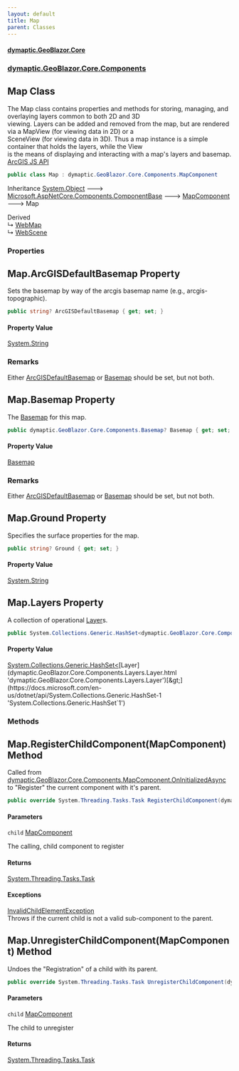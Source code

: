 ```yaml
---
layout: default
title: Map
parent: Classes
---
```

#### [dymaptic.GeoBlazor.Core](index.html 'index')
### [dymaptic.GeoBlazor.Core.Components](index.html#dymaptic.GeoBlazor.Core.Components 'dymaptic.GeoBlazor.Core.Components')

## Map Class

The Map class contains properties and methods for storing, managing, and overlaying layers common to both 2D and 3D  
viewing. Layers can be added and removed from the map, but are rendered via a MapView (for viewing data in 2D) or a  
SceneView (for viewing data in 3D). Thus a map instance is a simple container that holds the layers, while the View  
is the means of displaying and interacting with a map's layers and basemap.  
<a target="_blank" href="https://developers.arcgis.com/javascript/latest/api-reference/esri-Map.html">ArcGIS JS API</a>

```csharp
public class Map : dymaptic.GeoBlazor.Core.Components.MapComponent
```

Inheritance [System.Object](https://docs.microsoft.com/en-us/dotnet/api/System.Object 'System.Object') &#129106; [Microsoft.AspNetCore.Components.ComponentBase](https://docs.microsoft.com/en-us/dotnet/api/Microsoft.AspNetCore.Components.ComponentBase 'Microsoft.AspNetCore.Components.ComponentBase') &#129106; [MapComponent](dymaptic.GeoBlazor.Core.Components.MapComponent.html 'dymaptic.GeoBlazor.Core.Components.MapComponent') &#129106; Map

Derived  
&#8627; [WebMap](dymaptic.GeoBlazor.Core.Components.WebMap.html 'dymaptic.GeoBlazor.Core.Components.WebMap')  
&#8627; [WebScene](dymaptic.GeoBlazor.Core.Components.WebScene.html 'dymaptic.GeoBlazor.Core.Components.WebScene')
### Properties

<a name='dymaptic.GeoBlazor.Core.Components.Map.ArcGISDefaultBasemap'></a>

## Map.ArcGISDefaultBasemap Property

Sets the basemap by way of the arcgis basemap name (e.g., arcgis-topographic).

```csharp
public string? ArcGISDefaultBasemap { get; set; }
```

#### Property Value
[System.String](https://docs.microsoft.com/en-us/dotnet/api/System.String 'System.String')

### Remarks
Either [ArcGISDefaultBasemap](dymaptic.GeoBlazor.Core.Components.Map.html#dymaptic.GeoBlazor.Core.Components.Map.ArcGISDefaultBasemap 'dymaptic.GeoBlazor.Core.Components.Map.ArcGISDefaultBasemap') or [Basemap](dymaptic.GeoBlazor.Core.Components.Map.html#dymaptic.GeoBlazor.Core.Components.Map.Basemap 'dymaptic.GeoBlazor.Core.Components.Map.Basemap') should be set, but not both.

<a name='dymaptic.GeoBlazor.Core.Components.Map.Basemap'></a>

## Map.Basemap Property

The [Basemap](dymaptic.GeoBlazor.Core.Components.Map.html#dymaptic.GeoBlazor.Core.Components.Map.Basemap 'dymaptic.GeoBlazor.Core.Components.Map.Basemap') for this map.

```csharp
public dymaptic.GeoBlazor.Core.Components.Basemap? Basemap { get; set; }
```

#### Property Value
[Basemap](dymaptic.GeoBlazor.Core.Components.Basemap.html 'dymaptic.GeoBlazor.Core.Components.Basemap')

### Remarks
Either [ArcGISDefaultBasemap](dymaptic.GeoBlazor.Core.Components.Map.html#dymaptic.GeoBlazor.Core.Components.Map.ArcGISDefaultBasemap 'dymaptic.GeoBlazor.Core.Components.Map.ArcGISDefaultBasemap') or [Basemap](dymaptic.GeoBlazor.Core.Components.Map.html#dymaptic.GeoBlazor.Core.Components.Map.Basemap 'dymaptic.GeoBlazor.Core.Components.Map.Basemap') should be set, but not both.

<a name='dymaptic.GeoBlazor.Core.Components.Map.Ground'></a>

## Map.Ground Property

Specifies the surface properties for the map.

```csharp
public string? Ground { get; set; }
```

#### Property Value
[System.String](https://docs.microsoft.com/en-us/dotnet/api/System.String 'System.String')

<a name='dymaptic.GeoBlazor.Core.Components.Map.Layers'></a>

## Map.Layers Property

A collection of operational [Layer](dymaptic.GeoBlazor.Core.Components.Layers.Layer.html 'dymaptic.GeoBlazor.Core.Components.Layers.Layer')s.

```csharp
public System.Collections.Generic.HashSet<dymaptic.GeoBlazor.Core.Components.Layers.Layer> Layers { get; set; }
```

#### Property Value
[System.Collections.Generic.HashSet&lt;](https://docs.microsoft.com/en-us/dotnet/api/System.Collections.Generic.HashSet-1 'System.Collections.Generic.HashSet`1')[Layer](dymaptic.GeoBlazor.Core.Components.Layers.Layer.html 'dymaptic.GeoBlazor.Core.Components.Layers.Layer')[&gt;](https://docs.microsoft.com/en-us/dotnet/api/System.Collections.Generic.HashSet-1 'System.Collections.Generic.HashSet`1')
### Methods

<a name='dymaptic.GeoBlazor.Core.Components.Map.RegisterChildComponent(dymaptic.GeoBlazor.Core.Components.MapComponent)'></a>

## Map.RegisterChildComponent(MapComponent) Method

Called from [dymaptic.GeoBlazor.Core.Components.MapComponent.OnInitializedAsync](https://docs.microsoft.com/en-us/dotnet/api/dymaptic.GeoBlazor.Core.Components.MapComponent.OnInitializedAsync 'dymaptic.GeoBlazor.Core.Components.MapComponent.OnInitializedAsync') to "Register" the current component with it's parent.

```csharp
public override System.Threading.Tasks.Task RegisterChildComponent(dymaptic.GeoBlazor.Core.Components.MapComponent child);
```
#### Parameters

<a name='dymaptic.GeoBlazor.Core.Components.Map.RegisterChildComponent(dymaptic.GeoBlazor.Core.Components.MapComponent).child'></a>

`child` [MapComponent](dymaptic.GeoBlazor.Core.Components.MapComponent.html 'dymaptic.GeoBlazor.Core.Components.MapComponent')

The calling, child component to register

#### Returns
[System.Threading.Tasks.Task](https://docs.microsoft.com/en-us/dotnet/api/System.Threading.Tasks.Task 'System.Threading.Tasks.Task')

#### Exceptions

[InvalidChildElementException](dymaptic.GeoBlazor.Core.Exceptions.InvalidChildElementException.html 'dymaptic.GeoBlazor.Core.Exceptions.InvalidChildElementException')  
Throws if the current child is not a valid sub-component to the parent.

<a name='dymaptic.GeoBlazor.Core.Components.Map.UnregisterChildComponent(dymaptic.GeoBlazor.Core.Components.MapComponent)'></a>

## Map.UnregisterChildComponent(MapComponent) Method

Undoes the "Registration" of a child with its parent.

```csharp
public override System.Threading.Tasks.Task UnregisterChildComponent(dymaptic.GeoBlazor.Core.Components.MapComponent child);
```
#### Parameters

<a name='dymaptic.GeoBlazor.Core.Components.Map.UnregisterChildComponent(dymaptic.GeoBlazor.Core.Components.MapComponent).child'></a>

`child` [MapComponent](dymaptic.GeoBlazor.Core.Components.MapComponent.html 'dymaptic.GeoBlazor.Core.Components.MapComponent')

The child to unregister

#### Returns
[System.Threading.Tasks.Task](https://docs.microsoft.com/en-us/dotnet/api/System.Threading.Tasks.Task 'System.Threading.Tasks.Task')
